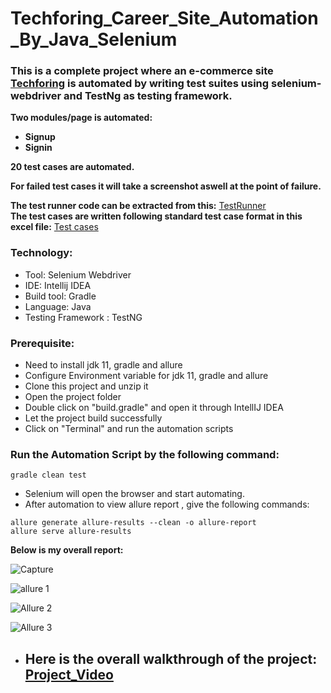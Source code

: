 # Techforing_Career_Site_Automation_By_Java_Selenium
### This is a complete project where an e-commerce site [Techforing](https://career.techforing.com/) is automated by writing test suites using selenium-webdriver and TestNg as testing framework.
**Two modules/page is automated:**
- **Signup** </br>
- **Signin** </br>

**20 test cases are automated.**

**For failed test cases it will take a screenshot aswell at the point of failure.** </br>

**The test runner code can be extracted from this:**
[TestRunner](https://github.com/MD-Mahedi-Hasan/Techforing_Career_Site_Automation_By_Java_Selenium/tree/main/src/test/java/testrunner)</br>
**The test cases are written following standard test case format in this excel file:**
[Test cases](https://github.com/MD-Mahedi-Hasan/Techforing_Career_Site_Automation_By_Java_Selenium/files/11725672/TechForing.xlsx) </br>

### Technology: </br>
- Tool: Selenium Webdriver
- IDE: Intellij IDEA
- Build tool: Gradle
- Language: Java
- Testing Framework : TestNG

### Prerequisite: </br>
- Need to install jdk 11, gradle and allure
- Configure Environment variable for jdk 11, gradle and allure
- Clone this project and unzip it
- Open the project folder
- Double click on "build.gradle" and open it through IntellIJ IDEA
- Let the project build successfully
- Click on "Terminal" and run the automation scripts

### Run the Automation Script by the following command:
 ```
 gradle clean test 
 ```
- Selenium will open the browser and start automating.
- After automation to view allure report , give the following commands:
 ```
allure generate allure-results --clean -o allure-report
allure serve allure-results
 ```
 **Below is my overall report:** </br>

![Capture](https://github.com/MD-Mahedi-Hasan/Techforing_Career_Site_Automation_By_Java_Selenium/assets/94475321/a08e6884-c8fc-48ac-813e-964468a1cc2e)  </br>

![allure 1](https://github.com/MD-Mahedi-Hasan/Techforing_Career_Site_Automation_By_Java_Selenium/assets/94475321/9a5336f9-e356-4f21-b640-d6a4801f3f03)  </br>

![Allure 2](https://github.com/MD-Mahedi-Hasan/Techforing_Career_Site_Automation_By_Java_Selenium/assets/94475321/44259d98-2866-4b4a-84fa-d9061127d806) </br>

![Allure 3](https://github.com/MD-Mahedi-Hasan/Techforing_Career_Site_Automation_By_Java_Selenium/assets/94475321/8cfca6dc-c4c0-4ea0-a136-f41d3e989112) </br>
- ## **Here is the overall walkthrough of the project:** [Project_Video](https://drive.google.com/file/d/1L4GrJ5Rp2ChR2GqMKPIchoX0lLy47OWu/view?usp=sharing) </br>
